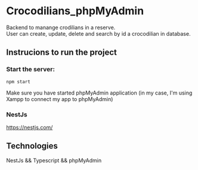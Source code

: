 # Crocodilians_phpMyAdmin

Backend to manange crodilians in a reserve.</br>
User can create, update, delete and search by id a crocodilian in database.</br>

## Instrucions to run the project

### Start the server:
```
npm start
```

Make sure you have started phpMyAdmin application (in my case, I'm using Xampp to connect my app to phpMyAdmin)

### NestJs
https://nestjs.com/

## Technologies

NestJs && Typescript && phpMyAdmin